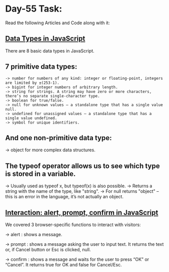 # Day-55 Task:

Read the following Articles and Code along with it:

## [Data Types in JavaScript](https://javascript.info/types)
 
 There are 8 basic data types in JavaScript.
## 7 primitive data types:
    -> number for numbers of any kind: integer or floating-point, integers are limited by ±(253-1).
    -> bigint for integer numbers of arbitrary length.
    -> string for strings. A string may have zero or more characters, there’s no separate single-character type.
    -> boolean for true/false.
    -> null for unknown values – a standalone type that has a single value null.
    -> undefined for unassigned values – a standalone type that has a single value undefined.
    -> symbol for unique identifiers.
    
## And one non-primitive data type:
   -> object for more complex data structures.
   
## The typeof operator allows us to see which type is stored in a variable.
   -> Usually used as typeof x, but typeof(x) is also possible.
   -> Returns a string with the name of the type, like "string".
   -> For null returns "object" – this is an error in the language, it’s not actually an object.


## [Interaction: alert, prompt, confirm in JavaScript](https://javascript.info/alert-prompt-confirm)

We covered 3 browser-specific functions to interact with visitors:

-> alert : shows a message.

-> prompt : shows a message asking the user to input text. It returns the text or, if Cancel button or Esc is clicked, null.

-> confirm : shows a message and waits for the user to press “OK” or “Cancel”. It returns true for OK and false for Cancel/Esc.

